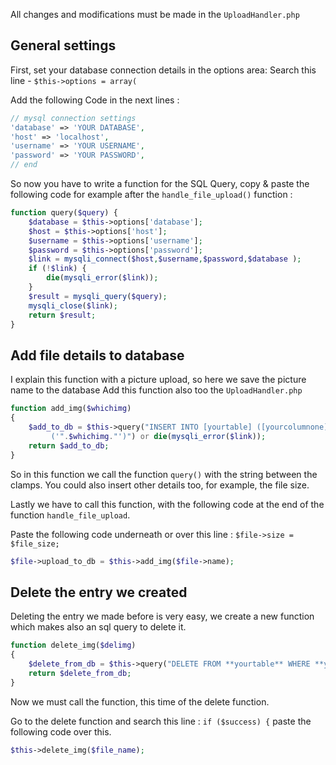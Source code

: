 All changes and modifications must be made ​​in the `UploadHandler.php`

## General settings

First, set your database connection details in the options area: Search this line - `$this->options = array(`

Add the following Code in the next lines :

```php
// mysql connection settings  
'database' => 'YOUR DATABASE',  
'host' => 'localhost',  
'username' => 'YOUR USERNAME',  
'password' => 'YOUR PASSWORD',  
// end
```

So now you have to write a function for the SQL Query, copy & paste the following code for example after the `handle_file_upload()` function :

```php
function query($query) {  
	$database = $this->options['database'];  
	$host = $this->options['host'];  
	$username = $this->options['username'];  
	$password = $this->options['password'];  
	$link = mysqli_connect($host,$username,$password,$database );  
	if (!$link) {  
		die(mysqli_error($link));  
	}  
	$result = mysqli_query($query);  
	mysqli_close($link);  
	return $result;  
}  
```

## Add file details to database

I explain this function with a picture upload, so here we save the picture name to the database
Add this function also too the `UploadHandler.php` 

```php
function add_img($whichimg)  
{  
	$add_to_db = $this->query("INSERT INTO [yourtable] ([yourcolumnone]) VALUES
	     ('".$whichimg."')") or die(mysqli_error($link));  
	return $add_to_db;  
}
```

So in this function we call the function `query()` with the string between the clamps. You could also insert other details too, for example, the file size.

Lastly we have to call this function, with the following code at the end of the function `handle_file_upload`.

Paste the following code underneath or over this line : `$file->size = $file_size;`  

```php
$file->upload_to_db = $this->add_img($file->name);
```

## Delete the entry we created 

Deleting the entry we made before is very easy, we create a new function which makes also an sql query to delete it.  

```php
function delete_img($delimg)  
{  
	$delete_from_db = $this->query("DELETE FROM **yourtable** WHERE **yourcolumnone** = '$delimg'") or die(mysqli_error($link));  
	return $delete_from_db;  
}
```

Now we must call the function, this time of the delete function.  

Go to the delete function and search this line : `if ($success) {` paste the following code over this.  

```php
$this->delete_img($file_name);
```